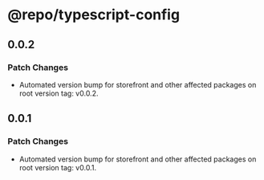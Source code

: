 # @repo/typescript-config

## 0.0.2

### Patch Changes

- Automated version bump for storefront and other affected packages on root version tag: v0.0.2.

## 0.0.1

### Patch Changes

- Automated version bump for storefront and other affected packages on root version tag: v0.0.1.
